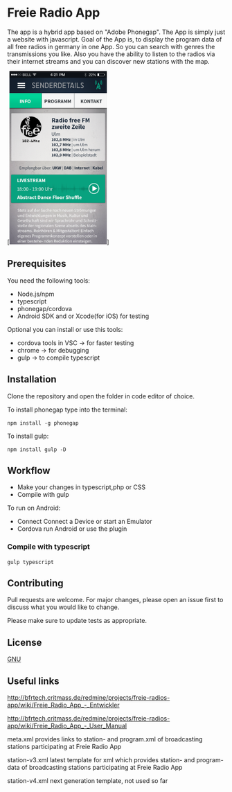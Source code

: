 # Freie Radio App

The app is a hybrid app based on "Adobe Phonegap". The App is simply just a website with javascript.
Goal of the App is, to display the program data of all free radios in germany in one App. So you can search with genres the transmissions you like. Also you have the ability to listen to the radios via their internet streams and you can discover new stations with the map. 

[<img src="AboutTheApp.png"
alt="Screenshot"
height="400">]

## Prerequisites

You need the following tools:
+ Node.js/npm
+ typescript
+ phonegap/cordova
+ Android SDK and or Xcode(for iOS) for testing

Optional you can install or use this tools:
+ cordova tools in VSC -> for faster testing
+ chrome -> for debugging
+ gulp -> to compile typescript 


## Installation

Clone the repository and open the folder in code editor of choice.

To install phonegap type into the terminal:
 
```
npm install -g phonegap
```
To install gulp:

```gulp
npm install gulp -D
```

## Workflow
+ Make your changes in typescript,php or CSS
+ Compile with gulp

To run on Android:
+ Connect Connect a Device or start an Emulator
+ Cordova run Android or use the plugin


### Compile with typescript
```gulp
gulp typescript
```


## Contributing
Pull requests are welcome. For major changes, please open an issue first to discuss what you would like to change.

Please make sure to update tests as appropriate.

## License
[GNU](https://choosealicense.com/licenses/gpl-3.0/)

## Useful links

http://bfrtech.critmass.de/redmine/projects/freie-radios-app/wiki/Freie_Radio_App_-_Entwickler

http://bfrtech.critmass.de/redmine/projects/freie-radios-app/wiki/Freie_Radio_App_-_User_Manual


meta.xml 
provides links to station- and program.xml of broadcasting stations participating at Freie Radio App

station-v3.xml
latest template for xml which provides station- and program-data of broadcasting stations participating at Freie Radio App

station-v4.xml 
next generation template, not used so far

